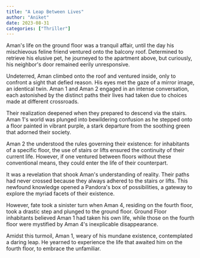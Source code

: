 ```yaml
---
title: "A Leap Between Lives"
author: "Aniket"
date: 2023-08-31
categories: ["Thriller"]
---
```


Aman's life on the ground floor was a tranquil affair, until the day his mischievous feline friend ventured onto the balcony roof. Determined to retrieve his elusive pet, he journeyed to the apartment above, but curiously, his neighbor's door remained eerily unresponsive.

Undeterred, Aman climbed onto the roof and ventured inside, only to confront a sight that defied reason. His eyes met the gaze of a mirror image, an identical twin. Aman 1 and Aman 2 engaged in an intense conversation, each astonished by the distinct paths their lives had taken due to choices made at different crossroads.

Their realization deepened when they prepared to descend via the stairs. Aman 1's world was plunged into bewildering confusion as he stepped onto a floor painted in vibrant purple, a stark departure from the soothing green that adorned their society.

Aman 2 the understood the rules governing their existence: for inhabitants of a specific floor, the use of stairs or lifts ensured the continuity of their current life. However, if one ventured between floors without these conventional means, they could enter the life of their counterpart.

It was a revelation that shook Aman's understanding of reality. Their paths had never crossed because they always adhered to the stairs or lifts. This newfound knowledge opened a Pandora's box of possibilities, a gateway to explore the myriad facets of their existence.

However, fate took a sinister turn when Aman 4, residing on the fourth floor, took a drastic step and plunged to the ground floor. Ground Floor inhabitants believed Aman 1 had taken his own life, while those on the fourth floor were mystified by Aman 4's inexplicable disappearance.

Amidst this turmoil, Aman 1, weary of his mundane existence, contemplated a daring leap. He yearned to experience the life that awaited him on the fourth floor, to embrace the unfamiliar.